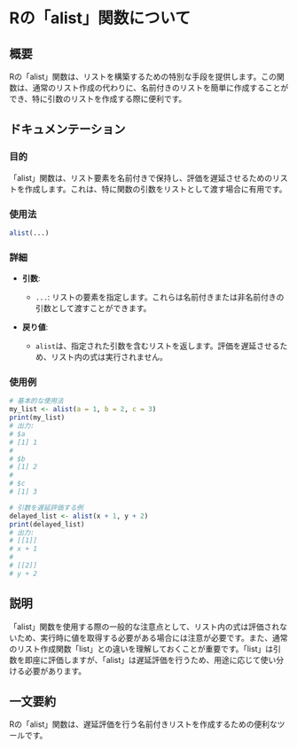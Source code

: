 <!--
Meta Description: # Rの「alist」関数について ## 概要 Rの「alist」関数は、リストを構築するための特別な手段を提供します。この関数は、通常のリスト作成の代わりに、名前付きのリストを簡単に作成することができ、特に引数のリストを作成する際に便利です。 ## ドキュメンテーション ### 目的 「alist...
Meta Keywords: alist, 関数は, my_list, print, delayed_list
-->

# Rの「alist」関数について

## 概要
Rの「alist」関数は、リストを構築するための特別な手段を提供します。この関数は、通常のリスト作成の代わりに、名前付きのリストを簡単に作成することができ、特に引数のリストを作成する際に便利です。

## ドキュメンテーション
### 目的
「alist」関数は、リスト要素を名前付きで保持し、評価を遅延させるためのリストを作成します。これは、特に関数の引数をリストとして渡す場合に有用です。

### 使用法
```R
alist(...)
```

### 詳細
- **引数**:
  - `...`: リストの要素を指定します。これらは名前付きまたは非名前付きの引数として渡すことができます。
  
- **戻り値**:
  - `alist`は、指定された引数を含むリストを返します。評価を遅延させるため、リスト内の式は実行されません。

### 使用例
```R
# 基本的な使用法
my_list <- alist(a = 1, b = 2, c = 3)
print(my_list)
# 出力: 
# $a
# [1] 1
# 
# $b
# [1] 2
# 
# $c
# [1] 3

# 引数を遅延評価する例
delayed_list <- alist(x + 1, y + 2)
print(delayed_list)
# 出力:
# [[1]]
# x + 1
#
# [[2]]
# y + 2
```

## 説明
「alist」関数を使用する際の一般的な注意点として、リスト内の式は評価されないため、実行時に値を取得する必要がある場合には注意が必要です。また、通常のリスト作成関数「list」との違いを理解しておくことが重要です。「list」は引数を即座に評価しますが、「alist」は遅延評価を行うため、用途に応じて使い分ける必要があります。

## 一文要約
Rの「alist」関数は、遅延評価を行う名前付きリストを作成するための便利なツールです。